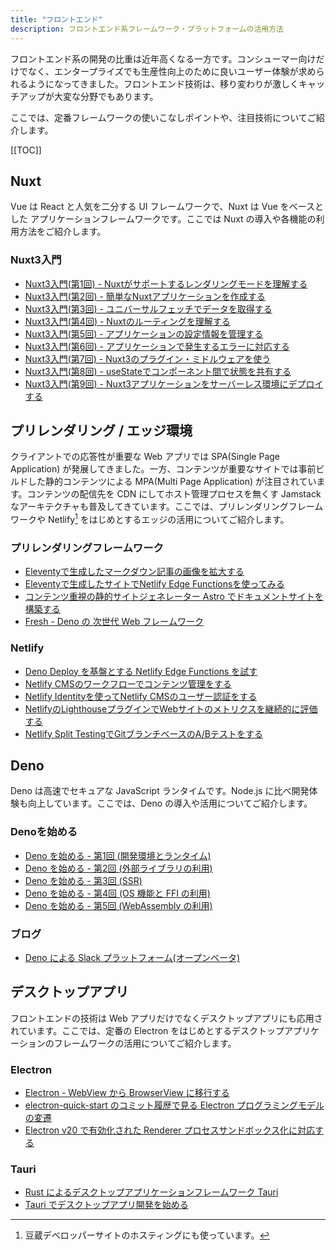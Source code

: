 ```yaml
---
title: "フロントエンド"
description: フロントエンド系フレームワーク・プラットフォームの活用方法
---
```


フロントエンド系の開発の比重は近年高くなる一方です。コンシューマー向けだけでなく、エンタープライズでも生産性向上のために良いユーザー体験が求められるようになってきました。フロントエンド技術は、移り変わりが激しくキャッチアップが大変な分野でもあります。

ここでは、定番フレームワークの使いこなしポイントや、注目技術についてご紹介します。

[[TOC]]

## Nuxt
Vue は React と人気を二分する UI フレームワークで、Nuxt は Vue をベースとした アプリケーションフレームワークです。ここでは Nuxt の導入や各機能の利用方法をご紹介します。

### Nuxt3入門
- [Nuxt3入門(第1回) - Nuxtがサポートするレンダリングモードを理解する](/nuxt/nuxt3-rendering-mode/)
- [Nuxt3入門(第2回) - 簡単なNuxtアプリケーションを作成する](/nuxt/nuxt3-develop-sample-app/)
- [Nuxt3入門(第3回) - ユニバーサルフェッチでデータを取得する](/nuxt/nuxt3-universal-fetch/)
- [Nuxt3入門(第4回) - Nuxtのルーティングを理解する](/nuxt/nuxt3-routing/)
- [Nuxt3入門(第5回) - アプリケーションの設定情報を管理する](/nuxt/nuxt3-app-configuration/)
- [Nuxt3入門(第6回) - アプリケーションで発生するエラーに対応する](/nuxt/nuxt3-error-handling/)
- [Nuxt3入門(第7回) - Nuxt3のプラグイン・ミドルウェアを使う](/nuxt/nuxt3-plugin-middleware/)
- [Nuxt3入門(第8回) - useStateでコンポーネント間で状態を共有する](/nuxt/nuxt3-state-management/)
- [Nuxt3入門(第9回) - Nuxt3アプリケーションをサーバーレス環境にデプロイする](/nuxt/nuxt3-serverless-deploy/)

## プリレンダリング / エッジ環境
クライアントでの応答性が重要な Web アプリでは SPA(Single Page Application) が発展してきました。一方、コンテンツが重要なサイトでは事前ビルドした静的コンテンツによる MPA(Multi Page Application) が注目されています。コンテンツの配信先を CDN にしてホスト管理プロセスを無くす Jamstack なアーキテクチャも普及してきています。ここでは、プリレンダリングフレームワークや Netlify[^1] をはじめとするエッジの活用についてご紹介します。

[^1]: 豆蔵デベロッパーサイトのホスティングにも使っています。

### プリレンダリングフレームワーク
- [Eleventyで生成したマークダウン記事の画像を拡大する](/blogs/2022/05/19/11ty-zoom-image/)
- [Eleventyで生成したサイトでNetlify Edge Functionsを使ってみる](/blogs/2022/08/17/netlify-edge-functions-with-11ty/)
- [コンテンツ重視の静的サイトジェネレーター Astro でドキュメントサイトを構築する](/blogs/2022/09/07/build-doc-site-with-astro/)
- [Fresh - Deno の 次世代 Web フレームワーク](/blogs/2022/07/04/fresh-deno-next-gen-web-framework/)

### Netlify
- [Deno Deploy を基盤とする Netlify Edge Functions を試す](/blogs/2022/07/23/try-netlify-edge-functions/)
- [Netlify CMSのワークフローでコンテンツ管理をする](/blogs/2022/08/03/netlifycms-workflow-intro/)
- [Netlify Identityを使ってNetlify CMSのユーザー認証をする](/blogs/2022/08/10/netlify-cms-with-netlify-identity/)
- [NetlifyのLighthouseプラグインでWebサイトのメトリクスを継続的に評価する](/blogs/2022/08/17/netlify-lighthouse-plugin-intro/)
- [Netlify Split TestingでGitブランチベースのA/Bテストをする](/blogs/2022/08/21/netlify-split-testing-intro/)

## Deno
Deno は高速でセキュアな JavaScript ランタイムです。Node.js に比べ開発体験も向上しています。ここでは、Deno の導入や活用についてご紹介します。

### Denoを始める
- [Deno を始める - 第1回 (開発環境とランタイム)](/deno/getting-started/01-introduction/)
- [Deno を始める - 第2回 (外部ライブラリの利用)](/deno/getting-started/02-use-external-packages/)
- [Deno を始める - 第3回 (SSR)](/deno/getting-started/03-server-side-rendering/)
- [Deno を始める - 第4回 (OS 機能と FFI の利用)](/deno/getting-started/04-using-os-and-ffi/)
- [Deno を始める - 第5回 (WebAssembly の利用)](/deno/getting-started/05-using-wasm/)

### ブログ
- [Deno による Slack プラットフォーム(オープンベータ)](/blogs/2022/09/27/slack-new-plotform-powered-by-deno/)

## デスクトップアプリ
フロントエンドの技術は Web アプリだけでなくデスクトップアプリにも応用されています。ここでは、定番の Electron をはじめとするデスクトップアプリケーションのフレームワークの活用についてご紹介します。

### Electron
- [Electron - WebView から BrowserView に移行する](/blogs/2022/01/07/electron-browserview/)
- [electron-quick-start のコミット履歴で見る Electron プログラミングモデルの変遷](/blogs/2022/02/14/history-of-electron-quick-start/)
- [Electron v20 で有効化された Renderer プロセスサンドボックス化に対応する](/blogs/2022/08/03/electron-renderer-process-sandboxed/)

### Tauri
- [Rust によるデスクトップアプリケーションフレームワーク Tauri](/blogs/2022/03/06/tauri/)
- [Tauri でデスクトップアプリ開発を始める](/blogs/2022/07/08/writing-app-with-tauri/)
